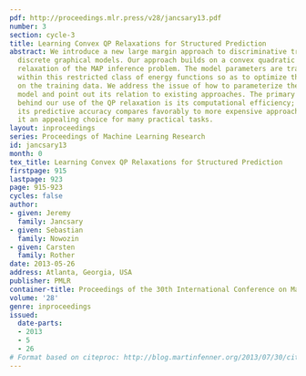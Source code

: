 ```yaml
---
pdf: http://proceedings.mlr.press/v28/jancsary13.pdf
number: 3
section: cycle-3
title: Learning Convex QP Relaxations for Structured Prediction
abstract: We introduce a new large margin approach to discriminative training of intractable
  discrete graphical models. Our approach builds on a convex quadratic programming
  relaxation of the MAP inference problem. The model parameters are trained directly
  within this restricted class of energy functions so as to optimize the predictions
  on the training data. We address the issue of how to parameterize the resulting
  model and point out its relation to existing approaches. The primary motivation
  behind our use of the QP relaxation is its computational efficiency; yet, empirically,
  its predictive accuracy compares favorably to more expensive approaches. This makes
  it an appealing choice for many practical tasks.
layout: inproceedings
series: Proceedings of Machine Learning Research
id: jancsary13
month: 0
tex_title: Learning Convex QP Relaxations for Structured Prediction
firstpage: 915
lastpage: 923
page: 915-923
cycles: false
author:
- given: Jeremy
  family: Jancsary
- given: Sebastian
  family: Nowozin
- given: Carsten
  family: Rother
date: 2013-05-26
address: Atlanta, Georgia, USA
publisher: PMLR
container-title: Proceedings of the 30th International Conference on Machine Learning
volume: '28'
genre: inproceedings
issued:
  date-parts:
  - 2013
  - 5
  - 26
# Format based on citeproc: http://blog.martinfenner.org/2013/07/30/citeproc-yaml-for-bibliographies/
---
```


